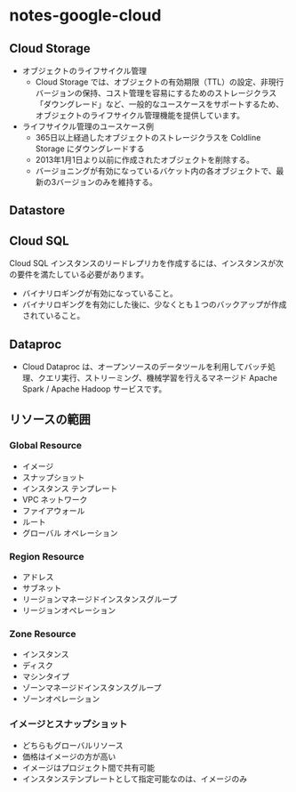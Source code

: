 # notes-google-cloud

## Cloud Storage
- オブジェクトのライフサイクル管理
  - Cloud Storage では、オブジェクトの有効期限（TTL）の設定、非現行バージョンの保持、コスト管理を容易にするためのストレージクラス「ダウングレード」など、一般的なユースケースをサポートするため、オブジェクトのライフサイクル管理機能を提供しています。
- ライフサイクル管理のユースケース例
  - 365日以上経過したオブジェクトのストレージクラスを Coldline Storage にダウングレードする
  - 2013年1月1日より以前に作成されたオブジェクトを削除する。
  - バージョニングが有効になっているバケット内の各オブジェクトで、最新の3バージョンのみを維持する。

## Datastore

## Cloud SQL
Cloud SQL インスタンスのリードレプリカを作成するには、インスタンスが次の要件を満たしている必要があります。
- バイナリロギングが有効になっていること。
- バイナリロギングを有効にした後に、少なくとも１つのバックアップが作成されていること。

## Dataproc
- Cloud Dataproc は、オープンソースのデータツールを利用してバッチ処理、クエリ実行、ストリーミング、機械学習を行えるマネージド Apache Spark / Apache Hadoop サービスです。 

## リソースの範囲

### Global Resource
 - イメージ
 - スナップショット
 - インスタンス テンプレート
 - VPC ネットワーク
 - ファイアウォール
 - ルート
 - グローバル オペレーション

### Region Resource
 - アドレス
 - サブネット
 - リージョンマネージドインスタンスグループ
 - リージョンオペレーション

### Zone Resource
 - インスタンス
 - ディスク
 - マシンタイプ
 - ゾーンマネージドインスタンスグループ
 - ゾーンオペレーション

### イメージとスナップショット
- どちらもグローバルリソース
- 価格はイメージの方が高い
- イメージはプロジェクト間で共有可能
- インスタンステンプレートとして指定可能なのは、イメージのみ

